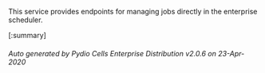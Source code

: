 






This service provides endpoints for managing jobs directly in the enterprise scheduler.

[:summary]

###### Auto generated by Pydio Cells Enterprise Distribution v2.0.6 on 23-Apr-2020
